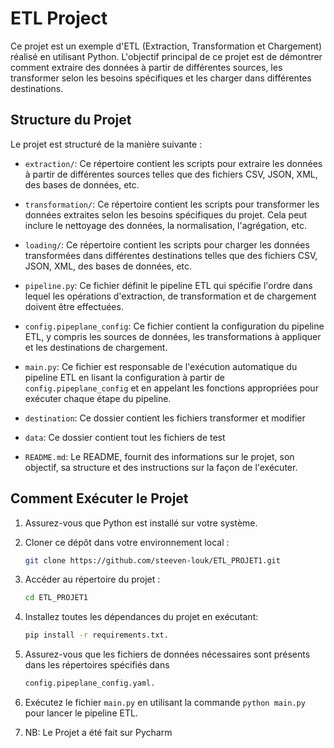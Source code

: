# ETL Project

Ce projet est un exemple d'ETL (Extraction, Transformation et Chargement) réalisé en utilisant Python. L'objectif principal de ce projet est de démontrer comment extraire des données
à partir de différentes sources, les transformer selon les besoins spécifiques et les charger dans différentes destinations.

## Structure du Projet

Le projet est structuré de la manière suivante :

- `extraction/`: Ce répertoire contient les scripts pour extraire les données à partir de différentes sources telles que des fichiers CSV, JSON, XML, des bases de données, etc.


- `transformation/`: Ce répertoire contient les scripts pour transformer les données extraites selon les besoins spécifiques du projet. Cela peut inclure le nettoyage des données, la normalisation, l'agrégation, etc.


- `loading/`: Ce répertoire contient les scripts pour charger les données transformées dans différentes destinations telles que des fichiers CSV, JSON, XML, des bases de données, etc.


- `pipeline.py`: Ce fichier définit le pipeline ETL qui spécifie l'ordre dans lequel les opérations d'extraction, de transformation et de chargement doivent être effectuées.


- `config.pipeplane_config`: Ce fichier contient la configuration du pipeline ETL, y compris les sources de données, les transformations à appliquer et les destinations de chargement.


- `main.py`: Ce fichier est responsable de l'exécution automatique du pipeline ETL en lisant la configuration à partir de `config.pipeplane_config` et en appelant les fonctions appropriées pour exécuter chaque étape du pipeline.


- `destination`: Ce dossier contient les fichiers transformer et modifier


- `data`: Ce dossier contient tout les fichiers de test


- `README.md`: Le README, fournit des informations sur le projet, son objectif, sa structure et des instructions sur la façon de l'exécuter.

## Comment Exécuter le Projet

1. Assurez-vous que Python est installé sur votre système.

2. Cloner ce dépôt dans votre environnement local :
   ```bash
   git clone https://github.com/steeven-louk/ETL_PROJET1.git

3. Accéder au répertoire du projet :
    ```bash
    cd ETL_PROJET1

4. Installez toutes les dépendances du projet en exécutant:
    ```bash 
   pip install -r requirements.txt.
   
5. Assurez-vous que les fichiers de données nécessaires sont présents dans les répertoires spécifiés dans 
    ```bash
    config.pipeplane_config.yaml.
   
6. Exécutez le fichier `main.py` en utilisant la commande `python main.py` pour lancer le pipeline ETL.

7. NB: Le Projet a été fait sur Pycharm